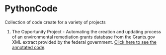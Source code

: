 # PythonCode
Collection of code create for a variety of projects  

1) The Opportunity Project - Automating the creation and updating process of an environmental remediation grants database from the Grants.gov XML extract provided by the federal government. [Click here to see the annotated code](https://github.com/angierosy02/PythonCode/blob/main/TOP_XML_GrantsGOV_initial_extract_Final_Clean.md).

